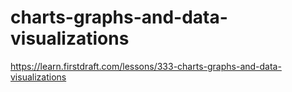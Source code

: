 # charts-graphs-and-data-visualizations

https://learn.firstdraft.com/lessons/333-charts-graphs-and-data-visualizations
